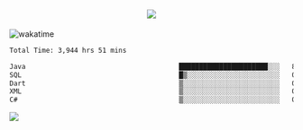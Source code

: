 <h1 align="center">
  <img src="https://readme-typing-svg.herokuapp.com/?font=Righteous&size=35&center=true&vCenter=true&width=500&height=70&duration=4000&lines=Hi!+%F0%9F%91%8B+I%27m+Ali%20Osman!;" />
</h1>


![wakatime](https://wakatime.com/share/@aliosmanoktar/3a8ffe71-6da4-4964-913b-2f09afbe53bf.svg?cache=none)
<!--START_SECTION:waka-->

```txt
Total Time: 3,944 hrs 51 mins

Java                                      ██████████████████████░░░   87.52 %
SQL                                       █▒░░░░░░░░░░░░░░░░░░░░░░░   04.87 %
Dart                                      ▒░░░░░░░░░░░░░░░░░░░░░░░░   01.76 %
XML                                       ▒░░░░░░░░░░░░░░░░░░░░░░░░   01.46 %
C#                                        ▒░░░░░░░░░░░░░░░░░░░░░░░░   00.86 %
```

<!--END_SECTION:waka-->

<img src="https://profile-counter.glitch.me/aliosmanoktar/count.svg" />

